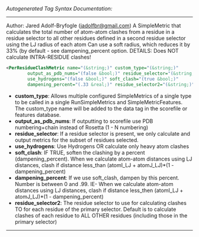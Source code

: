<!-- THIS IS AN AUTOGENERATED FILE: Don't edit it directly, instead change the schema definition in the code itself. -->

_Autogenerated Tag Syntax Documentation:_

---
Author: Jared Adolf-Bryfogle (jadolfbr@gmail.com)
A SimpleMetric that calculates the total number of atom-atom clashes from a residue in a residue selector
 to all other residues defined in a second residue selector using the LJ radius of each atom 
Can use a soft radius, which reduces it by 33% (by default - see dampening_percent option. 
DETAILS: 
  Does NOT calculate INTRA-RESIDUE clashes!

```xml
<PerResidueClashMetric name="(&string;)" custom_type="(&string;)"
        output_as_pdb_nums="(false &bool;)" residue_selector="(&string;)"
        use_hydrogens="(false &bool;)" soft_clash="(true &bool;)"
        dampening_percent="(.33 &real;)" residue_selector2="(&string;)" />
```

-   **custom_type**: Allows multiple configured SimpleMetrics of a single type to be called in a single RunSimpleMetrics and SimpleMetricFeatures. 
 The custom_type name will be added to the data tag in the scorefile or features database.
-   **output_as_pdb_nums**: If outputting to scorefile use PDB numbering+chain instead of Rosetta (1 - N numbering)
-   **residue_selector**: If a residue selector is present, we only calculate and output metrics for the subset of residues selected.
-   **use_hydrogens**: Use Hydrogens OR calculate only heavy atom clashes
-   **soft_clash**: IF TRUE, soften the clashing by a percent (dampening_percent).  When we calculate atom-atom distances using LJ distances, clash if distance less_than (atomI_LJ + atomJ_LJ)*(1 - dampening_percent)
-   **dampening_percent**: If we use soft_clash, dampen by this percent.  Number is between 0 and .99. IE- When we calculate atom-atom distances using LJ distances, clash if distance less_then (atomI_LJ + atomJ_LJ)*(1 - dampening_percent)
-   **residue_selector2**: The residue selector to use for calculating clashes TO for each residue of the primary selector.  Default is to calculate clashes of each residue to ALL OTHER residues (including those in the primary selector)

---
